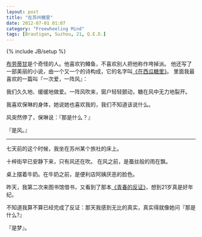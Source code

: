 ```yaml
---
layout: post
title: "在苏州糖里"
date: 2012-07-01 01:07
category: "Freewheeling Mind"
tags: [Brautigan, Suzhou, 21, Q.E.D.]
---
```

{% include JB/setup %}

[布劳蒂甘][brautigan]是个奇怪的人。他喜欢钓鳟鱼，不喜欢别人把他称作垮掉派。
他还写了一部美丽的小说，由一个又一个的诗构成，它的名字叫[《在西瓜糖里》][watermelon]。
里面我最喜欢的一篇叫『一次爱，一阵风』：

我们久久地、缓缓地做爱。一阵风吹来，窗户轻轻颤动，糖在风中无力地裂开。

我喜欢保琳的身体，她说她也喜欢我的，我们不知道该说什么。

风突然停了，保琳说：『那是什么？』

『是风。』

--------------------------

七天前的这个时候，我坐在苏州某个旅社的床上。

十梓街早已安静下来，只有风还在吹。
在风之前，是蚕丝般的雨在飘。 

桌上摆着牛奶。在牛奶之前，是便利店阿姨厌恶的脸色。

昨天，我第二次来图书馆借书，又看到了那本[《青春的反证》][youth]，想到21岁真是好年纪。

不知道我算不算已经完成了反证：那天我感到无比的真实，真实得就像她问『那是什么?』

『是梦』。

   [brautigan]: http://www.brautigan.net/index.html
   [watermelon]: http://book.douban.com/subject/1012828/
   [youth]: http://book.douban.com/subject/5423547/
